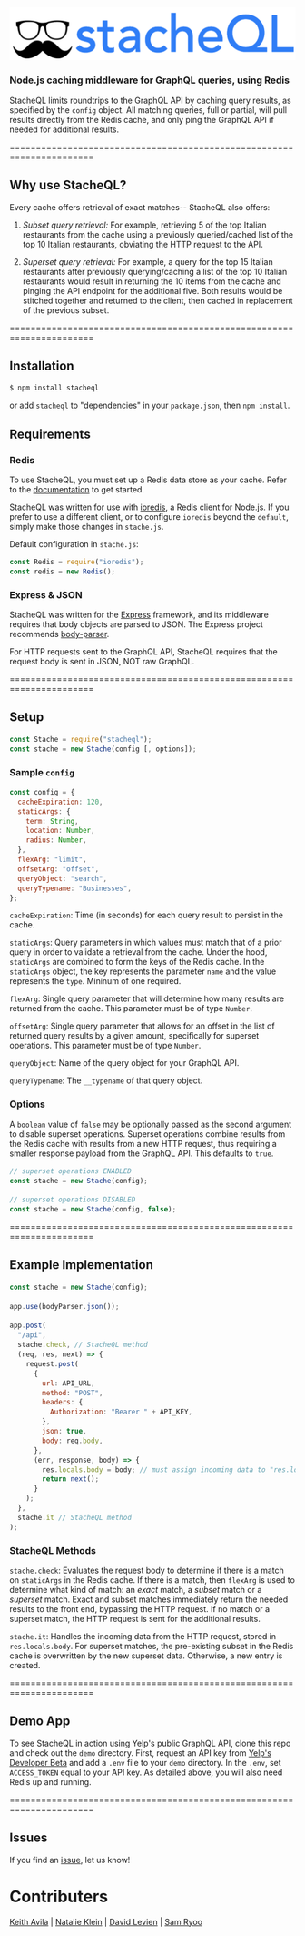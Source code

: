 ![stacheql](./demo/src/assets/logo.png)

### Node.js caching middleware for GraphQL queries, using Redis

StacheQL limits roundtrips to the GraphQL API by caching query results, as specified by the `config` object. All matching queries, full or partial, will pull results directly from the Redis cache, and only ping the GraphQL API if needed for additional results.

======================================================================

## Why use StacheQL?

Every cache offers retrieval of exact matches-- StacheQL also offers:

1. _Subset query retrieval:_ For example, retrieving 5 of the top Italian restaurants from the cache using a previously queried/cached list of the top 10 Italian restaurants, obviating the HTTP request to the API.

2. _Superset query retrieval:_ For example, a query for the top 15 Italian restaurants after previously querying/caching a list of the top 10 Italian restaurants would result in returning the 10 items from the cache and pinging the API endpoint for the additional five. Both results would be stitched together and returned to the client, then cached in replacement of the previous subset.

======================================================================

## Installation

```bash
$ npm install stacheql
```

or add `stacheql` to "dependencies" in your `package.json`, then `npm install`.

## Requirements

### Redis

To use StacheQL, you must set up a Redis data store as your cache. Refer to the [documentation](https://redis.io/topics/quickstart) to get started.

StacheQL was written for use with [ioredis](https://github.com/luin/ioredis), a Redis client for Node.js. If you prefer to use a different client, or to configure `ioredis` beyond the `default`, simply make those changes in `stache.js`.

Default configuration in `stache.js`:

```js
const Redis = require("ioredis");
const redis = new Redis();
```

### Express & JSON

StacheQL was written for the [Express](https://expressjs.com/) framework, and its middleware requires that body objects are parsed to JSON. The Express project recommends [body-parser](https://www.npmjs.com/package/body-parser).

For HTTP requests sent to the GraphQL API, StacheQL requires that the request body is sent in JSON, NOT raw GraphQL.

======================================================================

## Setup

```js
const Stache = require("stacheql");
const stache = new Stache(config [, options]);
```

### Sample `config`

```js
const config = {
  cacheExpiration: 120,
  staticArgs: {
    term: String,
    location: Number,
    radius: Number,
  },
  flexArg: "limit",
  offsetArg: "offset",
  queryObject: "search",
  queryTypename: "Businesses",
};
```

`cacheExpiration`: Time (in seconds) for each query result to persist in the cache.

`staticArgs`: Query parameters in which values must match that of a prior query in order to validate a retrieval from the cache. Under the hood, `staticArgs` are combined to form the keys of the Redis cache. In the `staticArgs` object, the key represents the parameter `name` and the value represents the `type`. Mininum of one required.

`flexArg`: Single query parameter that will determine how many results are returned from the cache. This parameter must be of type `Number`.

`offsetArg`: Single query parameter that allows for an offset in the list of returned query results by a given amount, specifically for superset operations. This parameter must be of type `Number`.

`queryObject`: Name of the query object for your GraphQL API.

`queryTypename`: The `__typename` of that query object.

### Options

A `boolean` value of `false` may be optionally passed as the second argument to disable superset operations. Superset operations combine results from the Redis cache with results from a new HTTP request, thus requiring a smaller response payload from the GraphQL API. This defaults to `true`.

```js
// superset operations ENABLED
const stache = new Stache(config);

// superset operations DISABLED
const stache = new Stache(config, false);
```

======================================================================

## Example Implementation

```js
const stache = new Stache(config);

app.use(bodyParser.json());

app.post(
  "/api",
  stache.check, // StacheQL method
  (req, res, next) => {
    request.post(
      {
        url: API_URL,
        method: "POST",
        headers: {
          Authorization: "Bearer " + API_KEY,
        },
        json: true,
        body: req.body,
      },
      (err, response, body) => {
        res.locals.body = body; // must assign incoming data to "res.locals.body" and return next()
        return next();
      }
    );
  },
  stache.it // StacheQL method
);
```

### StacheQL Methods

`stache.check`: Evaluates the request body to determine if there is a match on `staticArgs` in the Redis cache. If there is a match, then `flexArg` is used to determine what kind of match: an _exact_ match, a _subset_ match or a _superset_ match. Exact and subset matches immediately return the needed results to the front end, bypassing the HTTP request. If no match or a superset match, the HTTP request is sent for the additional results.

`stache.it`: Handles the incoming data from the HTTP request, stored in `res.locals.body`. For superset matches, the pre-existing subset in the Redis cache is overwritten by the new superset data. Otherwise, a new entry is created.

======================================================================

## Demo App

To see StacheQL in action using Yelp's public GraphQL API, clone this repo and check out the `demo` directory. First, request an API key from [Yelp's Developer Beta](https://www.yelp.com/developers/v3/manage_app) and add a `.env` file to your `demo` directory. In the `.env`, set `ACCESS_TOKEN` equal to your API key. As detailed above, you will also need Redis up and running.

======================================================================

## Issues

If you find an [issue](https://github.com/stacheql/StacheQL/issues), let us know!

# Contributers

[Keith Avila] | [Natalie Klein] | [David Levien] | [Sam Ryoo]

[keith avila]: https://github.com/keithav
[natalie klein]: https://github.com/natalie-klein
[david levien]: https://github.com/dlev01
[sam ryoo]: https://github.com/samryoo
